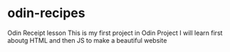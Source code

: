 # odin-recipes
Odin Receipt lesson
This is my first project in Odin Project
I will learn first aboutg HTML and then JS to make a beautiful website